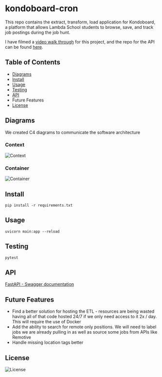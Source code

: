 # kondoboard-cron

This repo contains the extract, transform, load application for Kondoboard, a platform that allows Lambda School students to browse, save, and track job postings during the job hunt. 

I have filmed a [video walk through](https://www.youtube.com/watch?v=A9BvUTblCwk) for this project, and the repo for the API can be found [here](https://github.com/kellischeuble/kondoboard-api).

## Table of Contents
- [Diagrams](#diagrams)
- [Install](#install) 
- [Usage](#usage)
- [Testing](#testing)
- [API](#api)
- Future Features
- [License](#license)


## Diagrams
We created C4 diagrams to communicate the software architecture

### Context
![Context](./diagrams/kondo_context.svg)
### Container
![Container](./diagrams/kondo_container.svg)

## Install  
```
pip install -r requirements.txt
```
## Usage  
```
uvicorn main:app --reload
```  
## Testing  
```
pytest
```  
## API

[FastAPI - Swagger documentation](http://kondoboard-ds-environment.eba-u7c3zdzn.us-east-1.elasticbeanstalk.com/docs)  

## Future Features

- Find a better solution for hosting the ETL - resources are being wasted having all of that code hosted 24/7 if we only need access to it 2x / day. This will require the use of Docker
- Add the ability to search for remote only positions. We will need to label jobs we are already pulling in as well as source some jobs from APIs like Remotive
- Handle missing location tags better
 
## License
![License](./LICENSE/)

